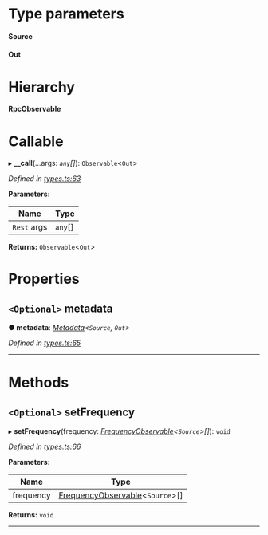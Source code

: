 

# Type parameters
#### Source 
#### Out 
# Hierarchy

**RpcObservable**

# Callable
▸ **__call**(...args: *`any`[]*): `Observable`<`Out`>

*Defined in [types.ts:63](https://github.com/paritytech/js-libs/blob/fb3abea/packages/light.js/src/types.ts#L63)*

**Parameters:**

| Name | Type |
| ------ | ------ |
| `Rest` args | `any`[] |

**Returns:** `Observable`<`Out`>

# Properties

<a id="metadata"></a>

## `<Optional>` metadata

**● metadata**: *[Metadata](_types_.metadata.md)<`Source`, `Out`>*

*Defined in [types.ts:65](https://github.com/paritytech/js-libs/blob/fb3abea/packages/light.js/src/types.ts#L65)*

___

# Methods

<a id="setfrequency"></a>

## `<Optional>` setFrequency

▸ **setFrequency**(frequency: *[FrequencyObservable](_types_.frequencyobservable.md)<`Source`>[]*): `void`

*Defined in [types.ts:66](https://github.com/paritytech/js-libs/blob/fb3abea/packages/light.js/src/types.ts#L66)*

**Parameters:**

| Name | Type |
| ------ | ------ |
| frequency | [FrequencyObservable](_types_.frequencyobservable.md)<`Source`>[] |

**Returns:** `void`

___

